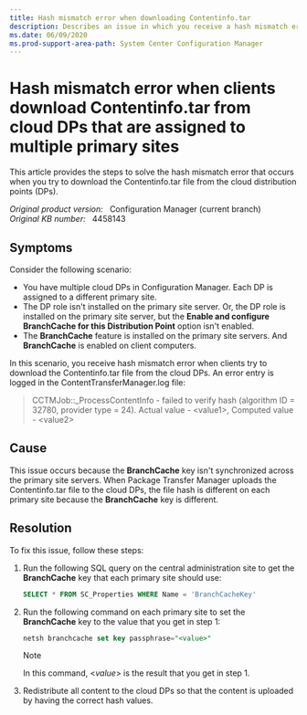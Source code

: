 ```yaml
---
title: Hash mismatch error when downloading Contentinfo.tar
description: Describes an issue in which you receive a hash mismatch error when the Configuration Manager clients try to download the Contentinfo.tar file from cloud DPs that are assigned to multiple primary sites.
ms.date: 06/09/2020
ms.prod-support-area-path: System Center Configuration Manager
---
```

# Hash mismatch error when clients download Contentinfo.tar from cloud DPs that are assigned to multiple primary sites

This article provides the steps to solve the hash mismatch error that occurs when you try to download the Contentinfo.tar file from the cloud distribution points (DPs).

_Original product version:_ &nbsp; Configuration Manager (current branch)  
_Original KB number:_ &nbsp; 4458143

## Symptoms

Consider the following scenario:

- You have multiple cloud DPs in Configuration Manager. Each DP is assigned to a different primary site.
- The DP role isn't installed on the primary site server. Or, the DP role is installed on the primary site server, but the **Enable and configure BranchCache for this Distribution Point** option isn't enabled.
- The **BranchCache** feature is installed on the primary site servers. And **BranchCache** is enabled on client computers.

In this scenario, you receive hash mismatch error when clients try to download the Contentinfo.tar file from the cloud DPs. An error entry is logged in the ContentTransferManager.log file:

> CCTMJob::_ProcessContentInfo - failed to verify hash (algorithm ID = 32780, provider type = 24). Actual value - \<value1>, Computed value - \<value2>

## Cause

This issue occurs because the **BranchCache** key isn't synchronized across the primary site servers. When Package Transfer Manager uploads the Contentinfo.tar file to the cloud DPs, the file hash is different on each primary site because the **BranchCache** key is different.

## Resolution

To fix this issue, follow these steps:

1. Run the following SQL query on the central administration site to get the **BranchCache** key that each primary site should use:

    ```sql
    SELECT * FROM SC_Properties WHERE Name = 'BranchCacheKey'
    ```

2. Run the following command on each primary site to set the **BranchCache** key to the value that you get in step 1:

    ```sql
    netsh branchcache set key passphrase="<value>"
    ```

    > [!NOTE]
    > In this command, \<*value*> is the result that you get in step 1.

3. Redistribute all content to the cloud DPs so that the content is uploaded by having the correct hash values.
